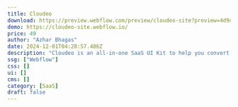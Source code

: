 ```yaml
---
title: Cloudeo
download: https://preview.webflow.com/preview/cloudeo-site?preview=4d9d5103d958191a01b4ef8465bb0508
demo: https://cloudeo-site.webflow.io/
price: 49
author: "Azhar Bhagas"
date: 2024-12-01T04:28:57.486Z
description: "Cloudeo is an all-in-one SaaS UI Kit to help you convert visitors into customers. Get more customers and grow faster with a website that is easy-to-setup and customize."
ssg: ["Webflow"]
css: []
ui: []
cms: []
category: [SaaS]
draft: false
---
```

